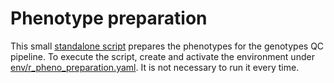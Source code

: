 # Phenotype preparation

This small [standalone script](utils/prepare_phenotypes.R) prepares the phenotypes for the genotypes QC pipeline. To execute the script, create and activate the environment under [env/r_pheno_preparation.yaml](env/r_pheno_preparation.yaml). It is not necessary to run it every time.

